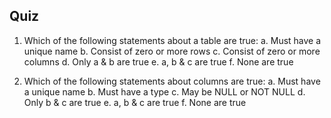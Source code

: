 ## Quiz

1. Which of the following statements about a table are true:
   a. Must have a unique name
   b. Consist of zero or more rows
   c. Consist of zero or more columns
   d. Only a & b are true
   e. a, b & c are true
   f. None are true

2. Which of the following statements about columns are true:
   a. Must have a unique name
   b. Must have a type
   c. May be NULL or NOT NULL
   d. Only b & c are true
   e. a, b & c are true
   f. None are true